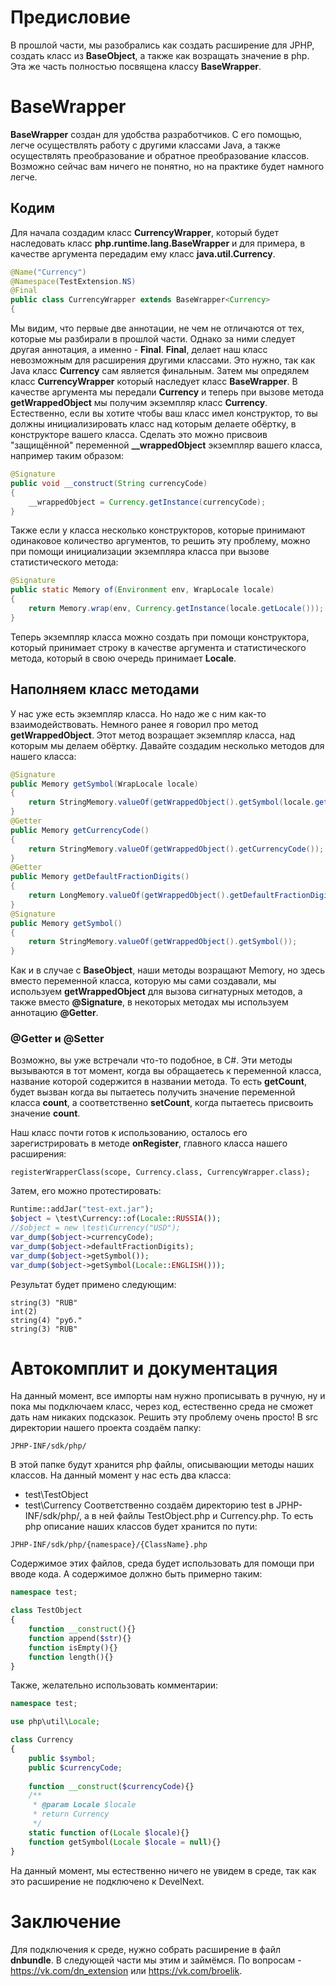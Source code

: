 # Предисловие
В прошлой части, мы разобрались как создать расширение для JPHP, создать класс из **BaseObject**, а также как возращать значение в php. Эта же часть полностью посвящена классу **BaseWrapper**.
# BaseWrapper
**BaseWrapper** создан для удобства разработчиков. С его помощью, легче осуществлять работу с другими классами Java, а также осуществлять преобразование и обратное преобразование классов. Возможно сейчас вам ничего не понятно, но на практике будет намного легче.
## Кодим
Для начала создадим класс **CurrencyWrapper**, который будет наследовать класс **php.runtime.lang.BaseWrapper** и для примера, в качестве аргумента передадим ему класс **java.util.Currency**.
```java
@Name("Currency")
@Namespace(TestExtension.NS)
@Final
public class CurrencyWrapper extends BaseWrapper<Currency>
{
```
Мы видим, что первые две аннотации, не чем не отличаются от тех, которые мы разбирали в прошлой части. Однако за ними следует другая аннотация, а именно - **Final**.
**Final**, делает наш класс невозможным для расширения другими классами. Это нужно, так как Java класс **Currency** сам является финальным.
Затем мы опредялем класс **CurrencyWrapper** который наследует класс **BaseWrapper**. В качестве аргумента мы передали **Currency** и теперь при вызове метода **getWrappedObject** мы получим экземпляр класс **Currency**. Естественно, если вы хотите чтобы ваш класс имел конструктор, то вы должны инициализировать класс над которым делаете обёртку, в конструкторе вашего класса. Сделать это можно присвоив "защищённой" переменной **__wrappedObject** экземпляр вашего класса, например таким образом:
```java
@Signature
public void __construct(String currencyCode)
{
	__wrappedObject = Currency.getInstance(currencyCode);
}
```
Также если у класса несколько конструкторов, которые принимают одинаковое количество аргументов, то решить эту проблему, можно при помощи инициализации экземпляра класса при вызове статистического метода:
```java
@Signature
public static Memory of(Environment env, WrapLocale locale)
{
	return Memory.wrap(env, Currency.getInstance(locale.getLocale()));
}
```
Теперь экземпляр класса можно создать при помощи конструктора, который принимает строку в качестве аргумента и статистического метода, который в свою очередь принимает **Locale**.
## Наполняем класс методами
У нас уже есть экземпляр класса. Но надо же с ним как-то взаимодействовать. Немного ранее я говорил про метод **getWrappedObject**. Этот метод возращает экземпляр класса, над которым мы делаем обёртку.
Давайте создадим несколько методов для нашего класса:
```java
@Signature
public Memory getSymbol(WrapLocale locale)
{
	return StringMemory.valueOf(getWrappedObject().getSymbol(locale.getLocale()));
}
@Getter
public Memory getCurrencyCode()
{
	return StringMemory.valueOf(getWrappedObject().getCurrencyCode());
}
@Getter
public Memory getDefaultFractionDigits()
{
	return LongMemory.valueOf(getWrappedObject().getDefaultFractionDigits());
}
@Signature
public Memory getSymbol()
{
	return StringMemory.valueOf(getWrappedObject().getSymbol());
}
```
Как и в случае с **BaseObject**, наши методы возращают Memory, но здесь вместо переменной класса, которую мы сами создавали, мы используем **getWrappedObject** для вызова сигнатурных методов, а также вместо **@Signature**, в некоторых методах мы используем аннотацию **@Getter**.
### @Getter и @Setter
Возможно, вы уже встречали что-то подобное, в C#. Эти методы вызываются в тот момент, когда вы обращаетесь к переменной класса, название которой содержится в названии метода. То есть **getCount**, будет вызван когда вы пытаетесь получить значение переменной класса **count**, а соответственно **setCount**, когда пытаетесь присвоить значение **count**.

Наш класс почти готов к использованию, осталось его зарегистрировать в методе **onRegister**, главного класса нашего расширения:
```
registerWrapperClass(scope, Currency.class, CurrencyWrapper.class);
```
Затем, его можно протестировать:
```php
Runtime::addJar("test-ext.jar");
$object = \test\Currency::of(Locale::RUSSIA());
//$object = new \test\Currency("USD");
var_dump($object->currencyCode);
var_dump($object->defaultFractionDigits);
var_dump($object->getSymbol());
var_dump($object->getSymbol(Locale::ENGLISH()));
```
Результат будет примено следующим:
```
string(3) "RUB"
int(2)
string(4) "руб."
string(3) "RUB"
```
# Автокомплит и документация
На данный момент, все импорты нам нужно прописывать в ручную, ну и пока мы подключаем класс, через код, естественно среда не сможет дать нам никаких подсказок. Решить эту проблему очень просто!
В src директории нашего проекта создаём папку:
```
JPHP-INF/sdk/php/
```
В этой папке будут хранится php файлы, описывающии методы наших классов.
На данный момент у нас есть два класса:
* test\TestObject
* test\Currency
Соответственно создаём директорию test в JPHP-INF/sdk/php/, а в ней файлы TestObject.php и Currency.php. То есть php описание наших классов будет хранится по пути:
```
JPHP-INF/sdk/php/{namespace}/{ClassName}.php
```
Содержимое этих файлов, среда будет использовать для помощи при вводе кода. А содержимое должно быть примерно таким:
```php
namespace test;

class TestObject
{
    function __construct(){}
    function append($str){}
    function isEmpty(){}
    function length(){}
}
```
Также, желательно использовать комментарии:
```php
namespace test;

use php\util\Locale;

class Currency
{
    public $symbol;
    public $currencyCode;
    
    function __construct($currencyCode){}
    /**
     * @param Locale $locale
     * return Currency
     */
    static function of(Locale $locale){}
    function getSymbol(Locale $locale = null){}
}
```
На данный момент, мы естественно ничего не увидем в среде, так как это расширение не подключено к DevelNext.
# Заключение
Для подключения к среде, нужно собрать расширение в файл **dnbundle**. В следующей части мы этим и займёмся. По вопросам - https://vk.com/dn_extension или https://vk.com/broelik.
